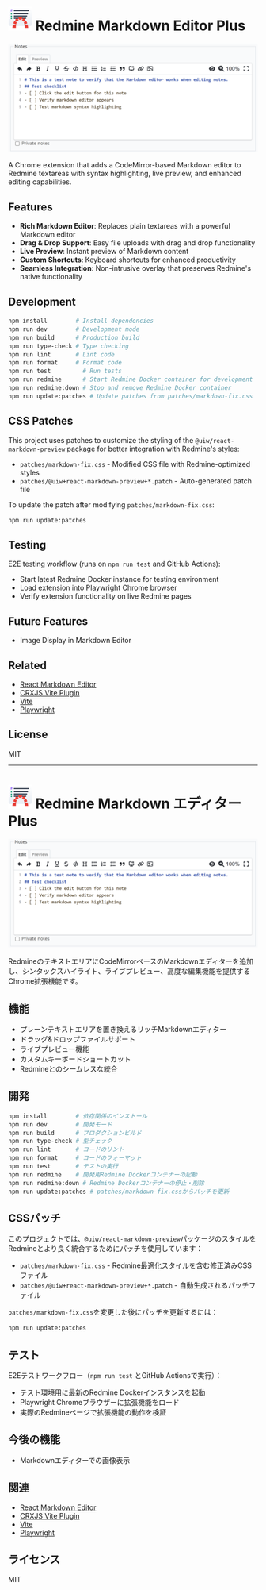 # ![icon](icons/icon-48.png) Redmine Markdown Editor Plus

![screenshot](icons/screenshot.png)

A Chrome extension that adds a CodeMirror-based Markdown editor to Redmine textareas with syntax highlighting, live preview, and enhanced editing capabilities.

## Features

- **Rich Markdown Editor**: Replaces plain textareas with a powerful Markdown editor
- **Drag & Drop Support**: Easy file uploads with drag and drop functionality
- **Live Preview**: Instant preview of Markdown content
- **Custom Shortcuts**: Keyboard shortcuts for enhanced productivity
- **Seamless Integration**: Non-intrusive overlay that preserves Redmine's native functionality

## Development

```bash
npm install        # Install dependencies
npm run dev        # Development mode
npm run build      # Production build
npm run type-check # Type checking
npm run lint       # Lint code
npm run format     # Format code
npm run test         # Run tests
npm run redmine      # Start Redmine Docker container for development
npm run redmine:down # Stop and remove Redmine Docker container
npm run update:patches # Update patches from patches/markdown-fix.css
```

## CSS Patches

This project uses patches to customize the styling of the `@uiw/react-markdown-preview` package for better integration with Redmine's styles:

- `patches/markdown-fix.css` - Modified CSS file with Redmine-optimized styles
- `patches/@uiw+react-markdown-preview+*.patch` - Auto-generated patch file

To update the patch after modifying `patches/markdown-fix.css`:

```bash
npm run update:patches
```

## Testing

E2E testing workflow (runs on `npm run test` and GitHub Actions):

- Start latest Redmine Docker instance for testing environment
- Load extension into Playwright Chrome browser
- Verify extension functionality on live Redmine pages

## Future Features

- Image Display in Markdown Editor

## Related

- [React Markdown Editor](https://github.com/uiwjs/react-markdown-editor)
- [CRXJS Vite Plugin](https://crxjs.dev/vite-plugin)
- [Vite](https://vitejs.dev/)
- [Playwright](https://playwright.dev/)

## License

MIT

---

# ![icon](icons/icon-48.png) Redmine Markdown エディター Plus

![screenshot](icons/screenshot.png)

RedmineのテキストエリアにCodeMirrorベースのMarkdownエディターを追加し、シンタックスハイライト、ライブプレビュー、高度な編集機能を提供するChrome拡張機能です。

## 機能

- プレーンテキストエリアを置き換えるリッチMarkdownエディター
- ドラッグ&ドロップファイルサポート
- ライブプレビュー機能
- カスタムキーボードショートカット
- Redmineとのシームレスな統合

## 開発

```bash
npm install        # 依存関係のインストール
npm run dev        # 開発モード
npm run build      # プロダクションビルド
npm run type-check # 型チェック
npm run lint       # コードのリント
npm run format     # コードのフォーマット
npm run test       # テストの実行
npm run redmine    # 開発用Redmine Dockerコンテナーの起動
npm run redmine:down # Redmine Dockerコンテナーの停止・削除
npm run update:patches # patches/markdown-fix.cssからパッチを更新
```

## CSSパッチ

このプロジェクトでは、`@uiw/react-markdown-preview`パッケージのスタイルをRedmineとより良く統合するためにパッチを使用しています：

- `patches/markdown-fix.css` - Redmine最適化スタイルを含む修正済みCSSファイル
- `patches/@uiw+react-markdown-preview+*.patch` - 自動生成されるパッチファイル

`patches/markdown-fix.css`を変更した後にパッチを更新するには：

```bash
npm run update:patches
```

## テスト

E2Eテストワークフロー（`npm run test` とGitHub Actionsで実行）：

- テスト環境用に最新のRedmine Dockerインスタンスを起動
- Playwright Chromeブラウザーに拡張機能をロード
- 実際のRedmineページで拡張機能の動作を検証

## 今後の機能

- Markdownエディターでの画像表示

## 関連

- [React Markdown Editor](https://github.com/uiwjs/react-markdown-editor)
- [CRXJS Vite Plugin](https://crxjs.dev/vite-plugin)
- [Vite](https://vitejs.dev/)
- [Playwright](https://playwright.dev/)

## ライセンス

MIT